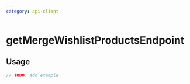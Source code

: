```yaml
---
category: api-client
---
```


# getMergeWishlistProductsEndpoint

<!-- PLACEHOLDER_DESCRIPTION -->

## Usage

```ts
// TODO: add example
```
